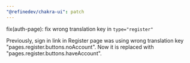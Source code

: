 ```yaml
---
"@refinedev/chakra-ui": patch
---
```


fix(auth-page): fix wrong translation key in `type="register"`

Previously, sign in link in Register page was using wrong translation key "pages.register.buttons.noAccount". Now it is replaced with "pages.register.buttons.haveAccount".
